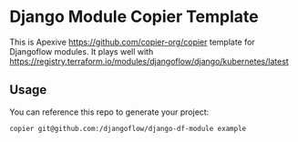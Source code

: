 # Django Module Copier Template

This is Apexive https://github.com/copier-org/copier template for Djangoflow modules.
It plays well with https://registry.terraform.io/modules/djangoflow/django/kubernetes/latest

## Usage
You can reference this repo to generate your project:

```shell
copier git@github.com:/djangoflow/django-df-module example
```
